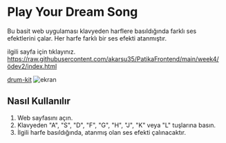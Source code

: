 # Play Your Dream Song

Bu basit web uygulaması klavyeden harflere basıldığında farklı ses efektlerini çalar. Her harfe farklı bir ses efekti atanmıştır.

ilgili sayfa için tıklayınız.
https://raw.githubusercontent.com/akarsu35/PatikaFrontend/main/week4/ödev2/index.html

[drum-kit](https://github.com/akarsu35/PatikaFrontend/blob/main/index.html)
![ekran](https://github.com/akarsu35/PatikaFrontend/assets/152394526/4921ea0e-87c2-43ac-87c4-32e8ded3c50b)

## Nasıl Kullanılır

1. Web sayfasını açın.
2. Klavyeden "A", "S", "D", "F", "G", "H", "J", "K" veya "L" tuşlarına basın.
3. İlgili harfe basıldığında, atanmış olan ses efekti çalınacaktır.